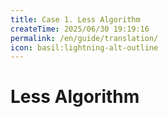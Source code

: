 ```yaml
---
title: Case 1. Less Algorithm
createTime: 2025/06/30 19:19:16
permalink: /en/guide/translation/
icon: basil:lightning-alt-outline
---
```


# Less Algorithm

